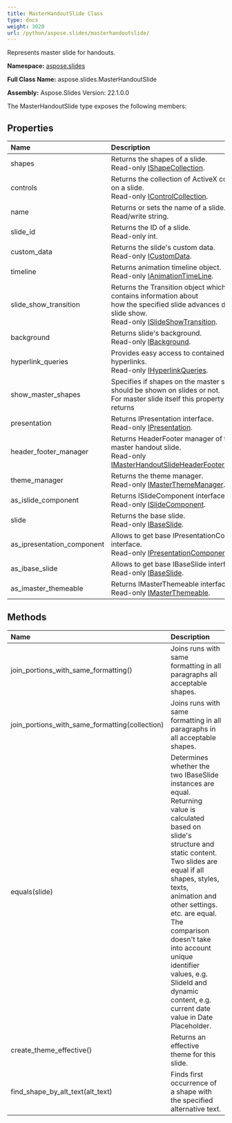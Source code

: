 ```yaml
---
title: MasterHandoutSlide Class
type: docs
weight: 3020
url: /python/aspose.slides/masterhandoutslide/
---
```


Represents master slide for handouts.

**Namespace:** [aspose.slides](/python/aspose.slides/)

**Full Class Name:** aspose.slides.MasterHandoutSlide

**Assembly:**  Aspose.Slides Version: 22.1.0.0

The MasterHandoutSlide type exposes the following members:
## **Properties**
|**Name**|**Description**|
| :- | :- |
|shapes|Returns the shapes of a slide.<br/>            Read-only [IShapeCollection](/python/aspose.slides/ishapecollection/).|
|controls|Returns the collection of ActiveX controls on a slide.<br/>            Read-only [IControlCollection](/python/aspose.slides/icontrolcollection/).|
|name|Returns or sets the name of a slide.<br/>            Read/write string.|
|slide_id|Returns the ID of a slide.<br/>            Read-only int.|
|custom_data|Returns the slide's custom data.<br/>            Read-only [ICustomData](/python/aspose.slides/icustomdata/).|
|timeline|Returns animation timeline object.<br/>            Read-only [IAnimationTimeLine](/python/aspose.slides/ianimationtimeline/).|
|slide_show_transition|Returns the Transition object which contains information about<br/>            how the specified slide advances during a slide show.<br/>            Read-only [ISlideShowTransition](/python/aspose.slides/islideshowtransition/).|
|background|Returns slide's background.<br/>            Read-only [IBackground](/python/aspose.slides/ibackground/).|
|hyperlink_queries|Provides easy access to contained hyperlinks.<br/>            Read-only [IHyperlinkQueries](/python/aspose.slides/ihyperlinkqueries/).|
|show_master_shapes|Specifies if shapes on the master slide should be shown on slides or not.<br/>            For master slide itself this property always returns|
|presentation|Returns IPresentation interface.<br/>            Read-only [IPresentation](/python/aspose.slides/ipresentation/).|
|header_footer_manager|Returns HeaderFooter manager of the master handout slide.<br/>            Read-only [IMasterHandoutSlideHeaderFooterManager](/python/aspose.slides/imasterhandoutslideheaderfootermanager/).|
|theme_manager|Returns the theme manager.<br/>            Read-only [IMasterThemeManager](/python/aspose.slides.theme/imasterthememanager/).|
|as_islide_component|Returns ISlideComponent interface.<br/>            Read-only [ISlideComponent](/python/aspose.slides/islidecomponent/).|
|slide|Returns the base slide.<br/>            Read-only [IBaseSlide](/python/aspose.slides/ibaseslide/).|
|as_ipresentation_component|Allows to get base IPresentationComponent interface.<br/>            Read-only [IPresentationComponent](/python/aspose.slides/ipresentationcomponent/).|
|as_ibase_slide|Allows to get base IBaseSlide interface.<br/>            Read-only [IBaseSlide](/python/aspose.slides/ibaseslide/).|
|as_imaster_themeable|Returns IMasterThemeable interface.<br/>            Read-only [IMasterThemeable](/python/aspose.slides.theme/imasterthemeable/).|
## **Methods**
|**Name**|**Description**|
| :- | :- |
|join_portions_with_same_formatting()|Joins runs with same formatting in all paragraphs all acceptable shapes.|
|join_portions_with_same_formatting(collection)|Joins runs with same formatting in all paragraphs in all acceptable shapes.|
|equals(slide)|Determines whether the two IBaseSlide instances are equal.<br/>            Returning value is calculated based on slide's structure and static content.<br/>            Two slides are equal if all shapes, styles, texts, animation and other settings. etc. are equal. The comparison doesn't take into account unique identifier values, e.g. SlideId and dynamic content, e.g. current date value in Date Placeholder.|
|create_theme_effective()|Returns an effective theme for this slide.|
|find_shape_by_alt_text(alt_text)|Finds first occurrence of a shape with the specified alternative text.|
